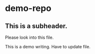 # demo-repo

## This is a subheader.

Please look into this  file.





This is a demo writing.
Have to update file.
